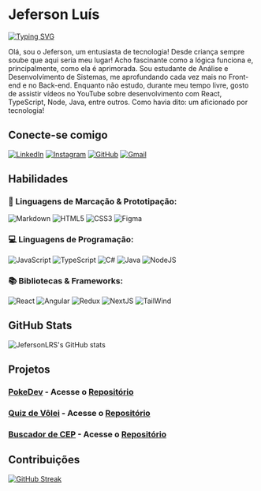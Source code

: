 # Jeferson Luís

[![Typing SVG](https://readme-typing-svg.herokuapp.com/?color=87CEFA&size=35&center=true&vCenter=true&width=1000&lines=Bem+mais+que+um+"Hello+World"+:%29)](https://git.io/typing-svg)

Olá, sou o Jeferson, um entusiasta de tecnologia! Desde criança sempre soube que aqui seria meu lugar! Acho fascinante como a lógica funciona e, principalmente, como ela é aprimorada. Sou estudante de Análise e Desenvolvimento de Sistemas, me aprofundando cada vez mais no Front-end e no Back-end. Enquanto não estudo, durante meu tempo livre, gosto de assistir vídeos no YouTube sobre desenvolvimento com React, TypeScript, Node, Java, entre outros. Como havia dito: um aficionado por tecnologia! 

## Conecte-se comigo

[![LinkedIn](https://img.shields.io/badge/LinkedIn-000?style=for-the-badge&logo=linkedin&logoColor=0E76A8)](https://www.linkedin.com/in/contato-jeferson-luis/) [![Instagram](https://img.shields.io/badge/Instagram-000?style=for-the-badge&logo=instagram)](https://www.instagram.com/drogajef/) 	[![GitHub](https://img.shields.io/badge/GitHub-000?style=for-the-badge&logo=Github&logoColor=fff)](https://github.com/JefersonLRS) [![Gmail](https://img.shields.io/badge/Gmail-000?style=for-the-badge&logo=gmail&logoColor=white)](mailto:contato.jefersonlrs@gmail.com)

## Habilidades

### 📌 Linguagens de Marcação & Prototipação:
![Markdown](https://img.shields.io/badge/Markdown-000?style=for-the-badge&logo=markdown) ![HTML5](https://img.shields.io/badge/HTML5-000?style=for-the-badge&logo=html5) ![CSS3](https://img.shields.io/badge/CSS3-000?style=for-the-badge&logo=css3&logoColor=264CE4) ![Figma](https://img.shields.io/badge/Figma-000?style=for-the-badge&logo=figma&logoColor=af0)
###	💻 Linguagens de Programação:
![JavaScript](https://img.shields.io/badge/JavaScript-000?style=for-the-badge&logo=javascript) ![TypeScript](https://img.shields.io/badge/TypeScript-000?style=for-the-badge&logo=typescript) ![C#](https://img.shields.io/badge/C%23-000?style=for-the-badge&logo=c-sharp&logoColor=823085) ![Java](https://img.shields.io/badge/☕Java-000?style=for-the-badge&logo=java) ![NodeJS](https://img.shields.io/badge/Nodejs-000?style=for-the-badge&logo=nodedotjs)
### 📚 Bibliotecas & Frameworks:
![React](https://img.shields.io/badge/React-000?style=for-the-badge&logo=react) ![Angular](https://img.shields.io/badge/Angular-000?style=for-the-badge&logo=angular&logoColor=C3002F) ![Redux](https://img.shields.io/badge/Redux-000?style=for-the-badge&logo=redux) ![NextJS](https://img.shields.io/badge/NextJS-000?style=for-the-badge&logo=nextdotjs) ![TailWind](https://img.shields.io/badge/TailWind-000?style=for-the-badge&logo=tailwindcss)

## GitHub Stats

![JefersonLRS's GitHub stats](https://github-readme-stats.vercel.app/api?username=JefersonLRS&theme=dark&bg_color=000&show_icons=true&hide_title=true&hide=stars)

## Projetos

### [PokeDev](https://poke-dev-snowy.vercel.app) - Acesse o  [Repositório](https://github.com/JefersonLRS/PokeDev)
### [Quiz de Vôlei](https://quiz-volei.vercel.app) - Acesse o  [Repositório](https://github.com/JefersonLRS/quiz-volei)
### [Buscador de CEP](https://buscador-cep-httpjef.vercel.app) - Acesse o  [Repositório](https://github.com/JefersonLRS/buscador-cep)


## Contribuições

[![GitHub Streak](https://streak-stats.demolab.com/?user=JefersonLRS&theme=bear&background=000&border=30A3DC&dates=FFF)](https://git.io/streak-stats)
